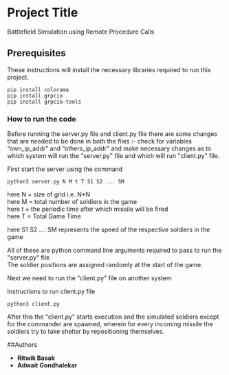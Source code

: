 # Project Title

Battlefield Simulation using Remote Procedure Calls

## Prerequisites

These instructions will install the necessary libraries required to run this project.

```
pip install colorama 
pip install grpcio
pip install grpcio-tools
```

### How to run the code

Before running the server.py file and client.py file there are some changes that are needed to be done in both the files :- 
check for variables “own_ip_addr” and “others_ip_addr” and make necessary changes as to which system will run the "server.py" file and which will run "client.py" file.

First start the server using the command

```
python3 server.py N M t T S1 S2 ... SM
```

here N = size of grid i.e. N*N\
here M = total number of soldiers in the game\
here t  = the periodic time after which missile will be fired\
here T = Total Game Time

here S1 S2 .... SM represents the speed of the respective soldiers in the game

All of these are python command line arguments required to pass to run the "server.py" file\
The soldier positions are assigned randomly at the start of the game.

Next we need to run the "client.py" file on another system

Instructions to run client.py file

```
python3 client.py
```

After this the "client.py" starts execution and the simulated soldiers except for the commander are spawned, wherein for every incoming missile the soldiers try to take shelter by repositioning themselves.

##Authors

* **Ritwik Basak**
* **Adwait Gondhalekar**



